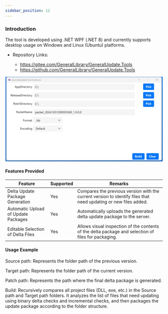 ```yaml
---
sidebar_position: 11
---
```


### Introduction

The tool is developed using .NET WPF (.NET 8) and currently supports desktop usage on Windows and Linux (Ubuntu) platforms.

- Repository Links:

  - https://gitee.com/GeneralLibrary/GeneralUpdate.Tools
  - https://github.com/GeneralLibrary/GeneralUpdate.Tools

![](imgs/tool.png)

#### Features Provided

| Feature                             | Supported | Remarks                                                      |
| ----------------------------------- | --------- | ------------------------------------------------------------ |
| Delta Update Package Generation     | Yes       | Compares the previous version with the current version to identify files that need updating or new files added. |
| Automatic Upload of Update Packages | Yes       | Automatically uploads the generated delta update package to the server. |
| Editable Selection of Delta Files   | Yes       | Allows visual inspection of the contents of the delta package and selection of files for packaging. |

#### Usage Example

Source path: Represents the folder path of the previous version.

Target path: Represents the folder path of the current version.

Patch path: Represents the path where the final delta package is generated.

Build: Recursively compares all project files (DLL, exe, etc.) in the Source path and Target path folders. It analyzes the list of files that need updating using binary delta checks and incremental checks, and then packages the update package according to the folder structure.